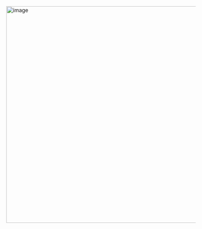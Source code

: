 <img width="577" alt="image" src="https://github.com/user-attachments/assets/7661174e-aaea-4695-917d-6dd1744ba4b2">
